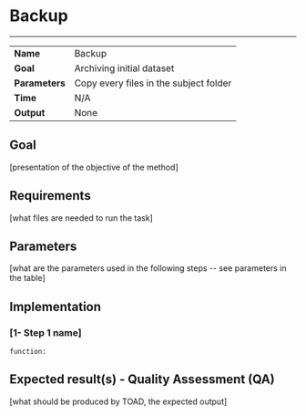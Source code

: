 # Backup
---

|                |                                                       |
|----------------|-------------------------------------------------------|
|**Name**        | Backup                                                |
|**Goal**        | Archiving initial dataset                             |
|**Parameters**  | Copy every files in the subject folder|
|**Time**        | N/A         |
|**Output**      | None                                                  |




## Goal

[presentation of the objective of the method]


## Requirements

[what files are needed to run the task]


## Parameters

[what are the parameters used in the following steps -- see parameters in the table]


## Implementation



### [1- Step 1 name]

```
function: 
```

## Expected result(s) - Quality Assessment (QA)

[what should be produced by TOAD, the expected output]


